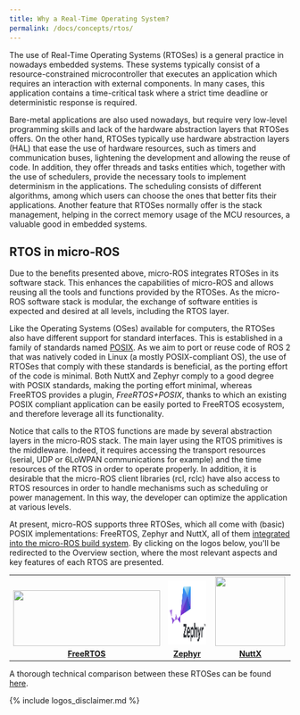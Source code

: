 ```yaml
---
title: Why a Real-Time Operating System?
permalink: /docs/concepts/rtos/
---
```


The use of Real-Time Operating Systems (RTOSes) is a general practice in nowadays embedded systems. These systems typically consist of a resource-constrained microcontroller that executes an application which requires an interaction with external components. In many cases, this application contains a time-critical task where a strict time deadline or deterministic response is required.

Bare-metal applications are also used nowadays, but require very low-level programming skills and lack of the hardware abstraction layers that RTOSes offers. On the other hand, RTOSes typically use hardware abstraction layers (HAL) that ease the use of hardware resources, such as timers and communication buses, lightening the development and allowing the reuse of code. In addition, they offer threads and tasks entities which, together with the use of schedulers, provide the necessary tools to implement determinism in the applications. The scheduling consists of different algorithms, among which users can choose the ones that better fits their applications. Another feature that RTOSes normally offer is the stack management, helping in the correct memory usage of the MCU resources, a valuable good in embedded systems.

## RTOS in micro-ROS

Due to the benefits presented above, micro-ROS integrates RTOSes in its software stack. This enhances the capabilities of micro-ROS and allows reusing all the tools and functions provided by the RTOSes. As the micro-ROS software stack is modular, the exchange of software entities is expected and desired at all levels, including the RTOS layer.

Like the Operating Systems (OSes) available for computers, the RTOSes also have different support for standard interfaces. This is established in a family of standards named [POSIX](https://pubs.opengroup.org/onlinepubs/9699919799/). As we aim to port or reuse code of ROS 2 that was natively coded in Linux (a mostly POSIX-compliant OS), the use of RTOSes that comply with these standards is beneficial, as the porting effort of the code is minimal. Both NuttX and Zephyr comply to a good degree with POSIX standards, making the porting effort minimal, whereas FreeRTOS provides a plugin, *FreeRTOS+POSIX*, thanks to which an existing POSIX compliant application can be easily ported to FreeRTOS ecosystem, and therefore leverage all its functionality.

Notice that calls to the RTOS functions are made by several abstraction layers in the micro-ROS stack. The main layer using the RTOS primitives is the middleware. Indeed, it requires accessing the transport resources (serial, UDP or 6LoWPAN communications for example) and the time resources of the RTOS in order to operate properly. In addition, it is desirable that the micro-ROS client libraries (rcl, rclc) have also access to RTOS resources in order to handle mechanisms such as scheduling or power management. In this way, the developer can optimize the application at various levels.

At present, micro-ROS supports three RTOSes, which all come with (basic) POSIX implementations: FreeRTOS, Zephyr and NuttX, all of them [integrated into the micro-ROS build system](/docs/concepts/build_system/).
By clicking on the logos below, you'll be redirected to the Overview section, where the most relevant aspects and key features of each RTOS are presented.

<table style="border:none;">
 <tr>
  <td style="width:33%; text-align:center; vertical-align:bottom; font-weight:bold;"><a href="/docs/overview/rtos/#freertos"><img style="margin-left:auto; margin-right:auto; padding-bottom:5px;" width="263" height="100" src="https://upload.wikimedia.org/wikipedia/commons/4/4e/Logo_freeRTOS.png"><br/>FreeRTOS</a></td>
  <td style="width:33%; text-align:center; vertical-align:bottom; font-weight:bold;"><a href="/docs/overview/rtos/#zephyr"><img style="margin-left:auto; margin-right:auto; padding-bottom:5px;" width="220" height="114" src="/img/posts/logo-zephyr.jpg"><br/>Zephyr</a></td>
  <td style="width:33%; text-align:center; vertical-align:bottom; font-weight:bold;"><a href="/docs/overview/rtos/#nuttx"><img style="margin-left:auto; margin-right:auto; padding-bottom:5px;" width="125" height="125" src="https://upload.wikimedia.org/wikipedia/commons/b/b0/NuttX_logo.png"><br/>NuttX</a></td>
 </tr>
</table>

A thorough technical comparison between these RTOSes can be found [here](/docs/concepts/rtos/comparison/).

{% include logos_disclaimer.md %}
